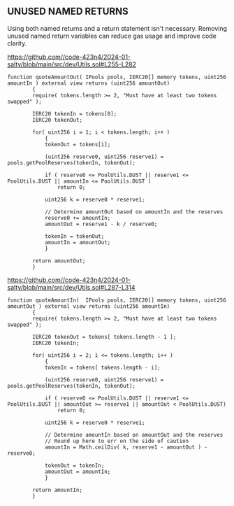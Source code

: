 ## UNUSED NAMED RETURNS

Using both named returns and a return statement isn't necessary. Removing unused named return variables can reduce gas usage and improve code clarity.

https://github.com//code-423n4/2024-01-salty/blob/main/src/dev/Utils.sol#L255-L282
```
function quoteAmountOut( IPools pools, IERC20[] memory tokens, uint256 amountIn ) external view returns (uint256 amountOut)
		{
		require( tokens.length >= 2, "Must have at least two tokens swapped" );

		IERC20 tokenIn = tokens[0];
		IERC20 tokenOut;

		for( uint256 i = 1; i < tokens.length; i++ )
			{
			tokenOut = tokens[i];

			(uint256 reserve0, uint256 reserve1) = pools.getPoolReserves(tokenIn, tokenOut);

			if ( reserve0 <= PoolUtils.DUST || reserve1 <= PoolUtils.DUST || amountIn <= PoolUtils.DUST )
				return 0;

			uint256 k = reserve0 * reserve1;

			// Determine amountOut based on amountIn and the reserves
			reserve0 += amountIn;
			amountOut = reserve1 - k / reserve0;

			tokenIn = tokenOut;
			amountIn = amountOut;
			}

		return amountOut;
		}

```
https://github.com//code-423n4/2024-01-salty/blob/main/src/dev/Utils.sol#L287-L314

```
function quoteAmountIn(  IPools pools, IERC20[] memory tokens, uint256 amountOut ) external view returns (uint256 amountIn)
		{
		require( tokens.length >= 2, "Must have at least two tokens swapped" );

		IERC20 tokenOut = tokens[ tokens.length - 1 ];
		IERC20 tokenIn;

		for( uint256 i = 2; i <= tokens.length; i++ )
			{
			tokenIn = tokens[ tokens.length - i];

			(uint256 reserve0, uint256 reserve1) = pools.getPoolReserves(tokenIn, tokenOut);

			if ( reserve0 <= PoolUtils.DUST || reserve1 <= PoolUtils.DUST || amountOut >= reserve1 || amountOut < PoolUtils.DUST)
				return 0;

			uint256 k = reserve0 * reserve1;

			// Determine amountIn based on amountOut and the reserves
			// Round up here to err on the side of caution
			amountIn = Math.ceilDiv( k, reserve1 - amountOut ) - reserve0;

			tokenOut = tokenIn;
			amountOut = amountIn;
			}

		return amountIn;
		}
```